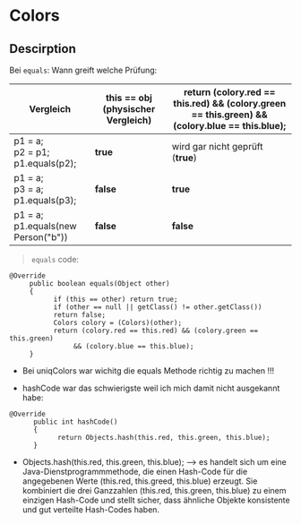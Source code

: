 # Colors

## Descirption

Bei ``equals``:
Wann greift welche Prüfung:

| Vergleich | this == obj (physischer Vergleich) | return (colory.red == this.red) && (colory.green == this.green) && (colory.blue == this.blue); |
|---------|----------|-------------|
|  p1 = a; <br> p2 = p1; <br> p1.equals(p2); | **true**  | wird gar nicht geprüft (**true**)  |
|  p1 = a; <br> p3 = a; <br>p1.equals(p3);   | **false**   | **true**  |
|   p1 = a; <br> p1.equals(new Person("b"))  | **false**   |  **false** |

> ``equals`` code:

 ```
@Override
      public boolean equals(Object other)
      {
            if (this == other) return true; 
            if (other == null || getClass() != other.getClass())
            return false; 
            Colors colory = (Colors)(other); 
            return (colory.red == this.red) && (colory.green == this.green)
                 && (colory.blue == this.blue); 
      }
```

- Bei uniqColors war wichitg die equals Methode richtig zu machen !!!

- hashCode war das schwierigste weil ich mich damit nicht ausgekannt habe:

```
@Override
      public int hashCode()
      {
            return Objects.hash(this.red, this.green, this.blue);
      }
```

- Objects.hash(this.red, this.green, this.blue); --> es handelt sich um eine Java-Dienstprogrammmethode, die einen Hash-Code für die angegebenen Werte (this.red, this.greed, this.blue) erzeugt. Sie kombiniert die drei Ganzzahlen (this.red, this.green, this.blue) zu einem einzigen Hash-Code und stellt sicher, dass ähnliche Objekte konsistente und gut verteilte Hash-Codes haben.
